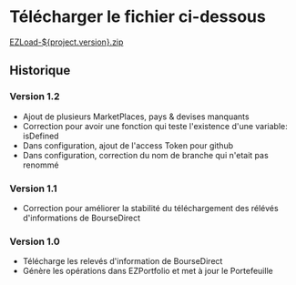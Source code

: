# Télécharger le fichier ci-dessous

<a href="https://github.com/pemily/EZLoad-src/raw/main/release/${project.version}/EZLoad-${project.version}.zip" download>EZLoad-${project.version}.zip</a>


## Historique 

### Version 1.2
* Ajout de plusieurs MarketPlaces, pays & devises manquants
* Correction pour avoir une fonction qui teste l'existence d'une variable: isDefined
* Dans configuration, ajout de l'access Token pour github
* Dans configuration, correction du nom de branche qui n'etait pas renommé


### Version 1.1
* Correction pour améliorer la stabilité du téléchargement des rélévés d'informations de BourseDirect 

 
### Version 1.0
* Télécharge les relevés d'information de BourseDirect
* Génère les opérations dans EZPortfolio et met à jour le Portefeuille


